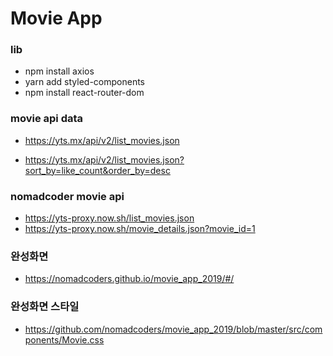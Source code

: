 # Movie App

### lib

- npm install axios
- yarn add styled-components
- npm install react-router-dom

### movie api data

- https://yts.mx/api/v2/list_movies.json

<!-- 좋아요 수 기준으로 랭킹확인하기 -->

- https://yts.mx/api/v2/list_movies.json?sort_by=like_count&order_by=desc

### nomadcoder movie api

- https://yts-proxy.now.sh/list_movies.json
- https://yts-proxy.now.sh/movie_details.json?movie_id=1

### 완성화면

- https://nomadcoders.github.io/movie_app_2019/#/

### 완성화면 스타일

- https://github.com/nomadcoders/movie_app_2019/blob/master/src/components/Movie.css
